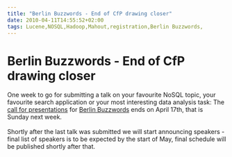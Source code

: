 ```yaml
---
title: "Berlin Buzzwords - End of CfP drawing closer"
date: 2010-04-11T14:55:52+02:00
tags: Lucene,NOSQL,Hadoop,Mahout,registration,Berlin Buzzwords,
---
```


# Berlin Buzzwords - End of CfP drawing closer


One week to go for submitting a talk on your favourite NoSQL topic, your favourite search application or your most 
interesting data analysis task: The <a href="http://berlinbuzzwords.de/content/call-presentations-open">call for 
presentations</a> for <a href="http://berlinbuzzwords.de">Berlin Buzzwords</a> ends on April 17th, that is Sunday next 
week.<br><br>Shortly after the last talk was submitted we will start announcing speakers - final list of speakers is to 
be expected by the start of May, final schedule will be published shortly after that.
